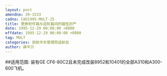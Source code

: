 ```yaml
---
layout: post
amendno: 39-1533
cadno: CAD1995-MULT-25
title: 更换附件箱与齿轮箱间的磁性封严
date: 1995-12-29 00:00:00 +0800
effdate: 1995-12-29 00:00:00 +0800
tag: MULT
categories: 民航华东管理局适航处
author: 薛平贝
---
```


##适用范围:
装有GE CF6-80C2且未完成改装8952和10401的全部A310和A300-600飞机。

